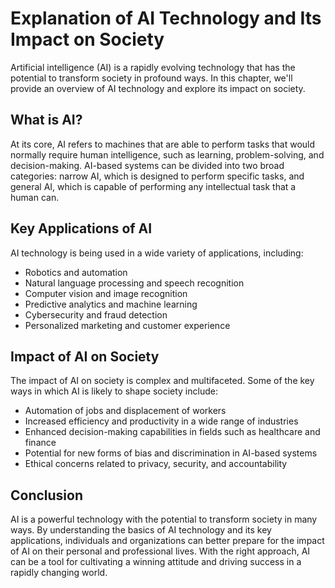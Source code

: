 Explanation of AI Technology and Its Impact on Society
=============================================================================================================

Artificial intelligence (AI) is a rapidly evolving technology that has the potential to transform society in profound ways. In this chapter, we'll provide an overview of AI technology and explore its impact on society.

What is AI?
-----------

At its core, AI refers to machines that are able to perform tasks that would normally require human intelligence, such as learning, problem-solving, and decision-making. AI-based systems can be divided into two broad categories: narrow AI, which is designed to perform specific tasks, and general AI, which is capable of performing any intellectual task that a human can.

Key Applications of AI
----------------------

AI technology is being used in a wide variety of applications, including:

* Robotics and automation
* Natural language processing and speech recognition
* Computer vision and image recognition
* Predictive analytics and machine learning
* Cybersecurity and fraud detection
* Personalized marketing and customer experience

Impact of AI on Society
-----------------------

The impact of AI on society is complex and multifaceted. Some of the key ways in which AI is likely to shape society include:

* Automation of jobs and displacement of workers
* Increased efficiency and productivity in a wide range of industries
* Enhanced decision-making capabilities in fields such as healthcare and finance
* Potential for new forms of bias and discrimination in AI-based systems
* Ethical concerns related to privacy, security, and accountability

Conclusion
----------

AI is a powerful technology with the potential to transform society in many ways. By understanding the basics of AI technology and its key applications, individuals and organizations can better prepare for the impact of AI on their personal and professional lives. With the right approach, AI can be a tool for cultivating a winning attitude and driving success in a rapidly changing world.
